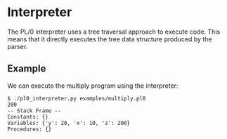 # Interpreter

The PL/0 interpreter uses a tree traversal approach to execute code. This means that it directly executes the tree data structure produced by the parser.

## Example

We can execute the multiply program using the interpreter:

```
$ ./pl0_interpreter.py examples/multiply.pl0
200
-- Stack Frame --
Constants: {}
Variables: {'y': 20, 'x': 10, 'z': 200}
Procedures: {}
```

